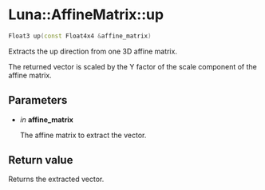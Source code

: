 # Luna::AffineMatrix::up

```c++
Float3 up(const Float4x4 &affine_matrix)
```

Extracts the up direction from one 3D affine matrix. 

The returned vector is scaled by the Y factor of the scale component of the affine matrix. 

## Parameters
* *in* **affine_matrix**

    The affine matrix to extract the vector. 

## Return value
Returns the extracted vector. 

